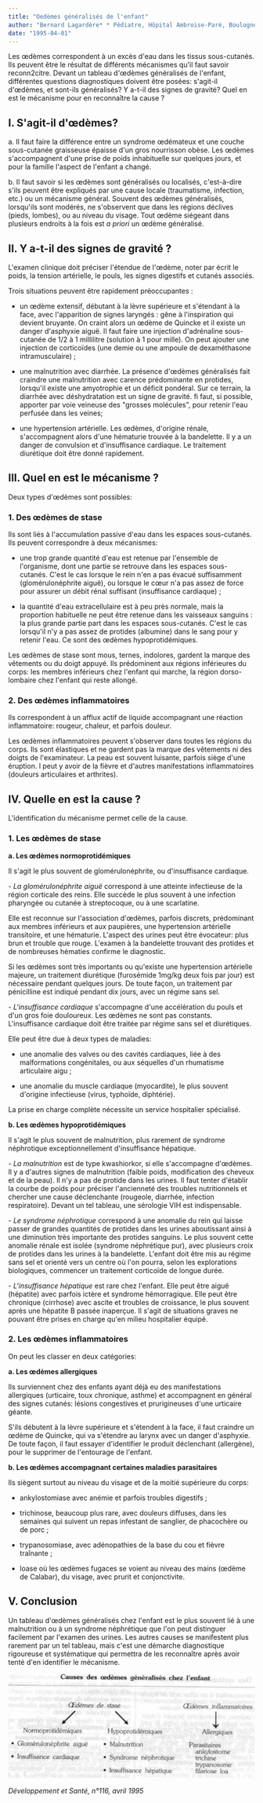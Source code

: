 ```yaml
---
title: "Oedèmes généralisés de l'enfant"
author: "Bernard Lagardère* * Pédiatre, Hôpital Ambroise-Paré, Boulogne-Billancourt, France."
date: "1995-04-01"
---
```


Les œdèmes correspondent à un excès d'eau dans les tissus sous-cutanés. Ils peuvent être le résultat de différents mécanismes qu'il faut savoir reconn2citre. Devant un tableau d'œdèmes généralisés de l'enfant, différentes questions diagnostiques doivent être posées: s'agit-il d'œdèmes, et sont-ils généralisés? Y a-t-il des signes de gravité? Quel en est le mécanisme pour en reconnaître la cause ?

## **I. S'agit-il d'œdèmes?**

a. Il faut faire la différence entre un syndrome œdémateux et une couche sous-cutanée graisseuse épaisse d'un gros nourrisson obèse. Les œdèmes s'accompagnent d'une prise de poids inhabituelle sur quelques jours, et pour la famille l'aspect de l'enfant a changé.

b. Il faut savoir si les œdèmes sont généralisés ou localisés, c'est-à-dire s'ils peuvent être expliqués par une cause locale (traumatisme, infection, etc.) ou un mécanisme général. Souvent des œdèmes généralisés, lorsqu'ils sont modérés, ne s'observent que dans les régions déclives (pieds, lombes), ou au niveau du visage. Tout œdème siégeant dans plusieurs endroits à la fois est _a priori_ un œdème généralisé.

## II. Y a-t-il des signes de gravité ?

L'examen clinique doit préciser l'étendue de l'œdème, noter par écrit le poids, la tension artérielle, le pouls, les signes digestifs et cutanés associés.

Trois situations peuvent être rapidement préoccupantes :

- un œdème extensif, débutant à la lèvre supérieure et s'étendant à la face, avec l'apparition de signes laryngés : gêne à l'inspiration qui devient bruyante. On craint alors un œdème de Quincke et il existe un danger d'asphyxie aiguë. Il faut faire une injection d'adrénaline sous-cutanée de 1/2 à 1 millilitre (solution à 1 pour mille). On peut ajouter une injection de corticoïdes (une demie ou une ampoule de dexaméthasone intramusculaire) ;

- une malnutrition avec diarrhée. La présence d'œdèmes généralisés fait craindre une malnutrition avec carence prédominante en protides, lorsqu'il existe une amyotrophie et un déficit pondéral. Sur ce terrain, la diarrhée avec déshydratation est un signe de gravité. fi faut, si possible, apporter par voie veineuse des "grosses molécules", pour retenir l'eau perfusée dans les veines;

- une hypertension artérielle. Les œdèmes, d'origine rénale, s'accompagnent alors d'une hématurie trouvée à la bandelette. Il y a un danger de convulsion et d'insuffisance cardiaque. Le traitement diurétique doit être donné rapidement.

## **III. Quel en est le mécanisme ?**

Deux types d'œdèmes sont possibles:

### **1.** **Des œdèmes de stase**

Ils sont liés à l'accumulation passive d'eau dans les espaces sous-cutanés. Ils peuvent correspondre à deux mécanismes:

- une trop grande quantité d'eau est retenue par l'ensemble de l'organisme, dont une partie se retrouve dans les espaces sous-cutanés. C'est le cas lorsque le rein n'en a pas évacué suffisamment (glomérulonéphrite aiguë), ou lorsque le cœur n'a pas assez de force pour assurer un débit rénal suffisant (insuffisance cardiaque) ;

- la quantité d'eau extracellulaire est à peu près normale, mais la proportion habituelle ne peut être retenue dans les vaisseaux sanguins : la plus grande partie part dans les espaces sous-cutanés. C'est le cas lorsqu'il n'y a pas assez de protides (albumine) dans le sang pour y retenir l'eau. Ce sont des œdèmes hypoprotidémiques.

Les œdèmes de stase sont mous, ternes, indolores, gardent la marque des vêtements ou du doigt appuyé. Ils prédominent aux régions inférieures du corps: les membres inférieurs chez l'enfant qui marche, la région dorso-lombaire chez l'enfant qui reste allongé.

### **2. Des œdèmes inflammatoires**

Ils correspondent à un afflux actif de liquide accompagnant une réaction inflammatoire: rougeur, chaleur, et parfois douleur.

Les œdèmes inflammatoires peuvent s'observer dans toutes les régions du corps. Ils sont élastiques et ne gardent pas la marque des vêtements ni des doigts de l'examinateur. La peau est souvent luisante, parfois siège d'une éruption. l peut y avoir de la fièvre et d'autres manifestations inflammatoires (douleurs articulaires et arthrites).

## **IV. Quelle en est la cause ?**

L'identification du mécanisme permet celle de la cause.

### **1. Les œdèmes de stase**

**a. Les œdèmes normoprotidémiques**

Il s'agit le plus souvent de glomérulonéphrite, ou d'insuffisance cardiaque.

_- La glomérulonéphrite aiguë_ correspond à une atteinte infectieuse de la région corticale des reins. Elle succède le plus souvent à une infection pharyngée ou cutanée à streptocoque, ou à une scarlatine.

Elle est reconnue sur l'association d'œdèmes, parfois discrets, prédominant aux membres inférieurs et aux paupières, une hypertension artérielle transitoire, et une hématurie. L'aspect des urines peut être évocateur: plus brun et trouble que rouge. L'examen à la bandelette trouvant des protides et de nombreuses hématies confirme le diagnostic.

Si les œdèmes sont très importants ou qu'existe une hypertension artérielle majeure, un traitement diurétique (furosémide 1mg/kg deux fois par jour) est nécessaire pendant quelques jours. De toute façon, un traitement par pénicilline est indiqué pendant dix jours, avec un régime sans sel.

_- L'insuffisance cardiaque_ s'accompagne d'une accélération du pouls et d'un gros foie douloureux. Les œdèmes ne sont pas constants. L'insuffisance cardiaque doit être traitée par régime sans sel et diurétiques.

Elle peut être due à deux types de maladies:

- une anomalie des valves ou des cavités cardiaques, liée à des malformations congénitales, ou aux séquelles d'un rhumatisme articulaire aigu ;

- une anomalie du muscle cardiaque (myocardite), le plus souvent d'origine infectieuse (virus, typhoïde, diphtérie).

La prise en charge complète nécessite un service hospitalier spécialisé.

**b. Les œdèmes hypoprotidémiques**

Il s'agit le plus souvent de malnutrition, plus rarement de syndrome néphrotique exceptionnellement d'insuffisance hépatique.

_- La malnutrition_ est de type kwashiorkor, si elle s'accompagne d'œdèmes. Il y a d'autres signes de malnutrition (faible poids, modification des cheveux et de la peau). Il n'y a pas de protide dans les urines. Il faut tenter d'établir la courbe de poids pour préciser l'ancienneté des troubles nutritionnels et chercher une cause déclenchante (rougeole, diarrhée, infection respiratoire). Devant un tel tableau, une sérologie VIH est indispensable.

_- Le syndrome néphrotique_ correspond à une anomalie du rein qui laisse passer de grandes quantités de protides dans les urines aboutissant ainsi à une diminution très importante des protides sanguins. Le plus souvent cette anomalie rénale est isolée (syndrome néphrétique pur), avec plusieurs croix de protides dans les urines à la bandelette. L'enfant doit être mis au régime sans sel et orienté vers un centre où l'on pourra, selon les explorations biologiques, commencer un traitement corticoïde de longue durée.

_- L'insuffisance hépatique_ est rare chez l'enfant. Elle peut être aiguë (hépatite) avec parfois ictère et syndrome hémorragique. Elle peut être chronique (cirrhose) avec ascite et troubles de croissance, le plus souvent après une hépatite B passée inaperçue. Il s'agit de situations graves ne pouvant être prises en charge qu'en milieu hospitalier équipé.

### **2. Les œdèmes inflammatoires**

On peut les classer en deux catégories:

**a. Les œdèmes allergiques**

Ils surviennent chez des enfants ayant déjà eu des manifestations allergiques (urticaire, toux chronique, asthme) et accompagnent en général des signes cutanés: lésions congestives et prurigineuses d'une urticaire géante.

S'ils débutent à la lèvre supérieure et s'étendent à la face, il faut craindre un œdème de Quincke, qui va s'étendre au larynx avec un danger d'asphyxie. De toute façon, il faut essayer d'identifier le produit déclenchant (allergène), pour le supprimer de l'entourage de l'enfant.

**b. Les œdèmes accompagnant certaines maladies parasitaires**

Ils siègent surtout au niveau du visage et de la moitié supérieure du corps:

- ankylostomiase avec anémie et parfois troubles digestifs ;

- trichinose, beaucoup plus rare, avec douleurs diffuses, dans les semaines qui suivent un repas infestant de sanglier, de phacochère ou de porc ;

- trypanosomiase, avec adénopathies de la base du cou et fièvre traînante ;

- loase où les œdèmes fugaces se voient au niveau des mains (œdème de Calabar), du visage, avec prurit et conjonctivite.

## **V. Conclusion**

Un tableau d'œdèmes généralisés chez l'enfant est le plus souvent lié à une malnutrition ou à un syndrome néphrétique que l'on peut distinguer facilement par l'examen des urines. Les autres causes se manifestent plus rarement par un tel tableau, mais c'est une démarche diagnostique rigoureuse et systématique qui permettra de les reconnaître après avoir tenté d'en identifier le mécanisme.

![](i632-1.jpg)


_Développement et Santé, n°116, avril 1995_